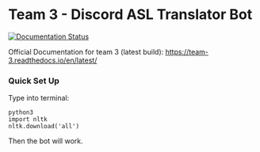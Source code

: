 # Team 3 - Discord ASL Translator Bot
[![Documentation Status](https://readthedocs.org/projects/team-3/badge/?version=latest)](https://team-3.readthedocs.io/en/latest/?badge=latest)

Official Documentation for team 3 (latest build): https://team-3.readthedocs.io/en/latest/

### Quick Set Up
Type into terminal:
```
python3
import nltk
nltk.download('all')
```
Then the bot will work.
